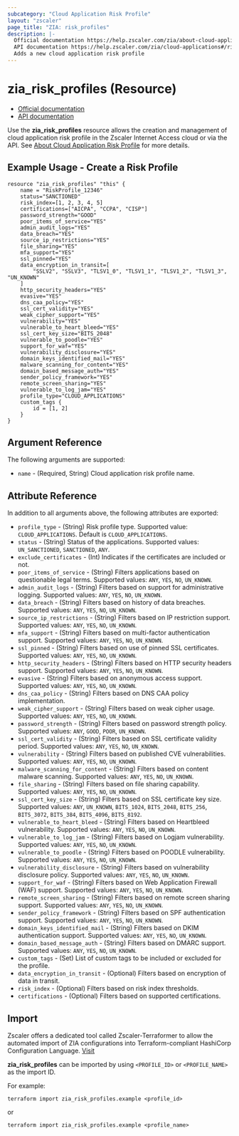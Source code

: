 ```yaml
---
subcategory: "Cloud Application Risk Profile"
layout: "zscaler"
page_title: "ZIA: risk_profiles"
description: |-
  Official documentation https://help.zscaler.com/zia/about-cloud-application-risk-profile
  API documentation https://help.zscaler.com/zia/cloud-applications#/riskProfiles-get
  Adds a new cloud application risk profile
---
```


# zia_risk_profiles (Resource)

* [Official documentation](https://help.zscaler.com/zia/about-cloud-application-risk-profile)
* [API documentation](https://help.zscaler.com/zia/cloud-applications#/riskProfiles-get)

Use the **zia_risk_profiles** resource allows the creation and management of cloud application risk profile in the Zscaler Internet Access cloud or via the API.
See [About Cloud Application Risk Profile](https://help.zscaler.com/zia/about-cloud-application-risk-profile) for more details.

## Example Usage - Create a Risk Profile

```hcl
resource "zia_risk_profiles" "this" {
    name = "RiskProfile_12346"
    status="SANCTIONED"
    risk_index=[1, 2, 3, 4, 5]
    certifications=["AICPA", "CCPA", "CISP"]
    password_strength="GOOD"
    poor_items_of_service="YES"
    admin_audit_logs="YES"
    data_breach="YES"
    source_ip_restrictions="YES"
    file_sharing="YES"
    mfa_support="YES"
    ssl_pinned="YES"
    data_encryption_in_transit=[
        "SSLV2", "SSLV3", "TLSV1_0", "TLSV1_1", "TLSV1_2", "TLSV1_3", "UN_KNOWN"
    ]
    http_security_headers="YES"
    evasive="YES"
    dns_caa_policy="YES"
    ssl_cert_validity="YES"
    weak_cipher_support="YES"
    vulnerability="YES"
    vulnerable_to_heart_bleed="YES"
    ssl_cert_key_size="BITS_2048"
    vulnerable_to_poodle="YES"
    support_for_waf="YES"
    vulnerability_disclosure="YES"
    domain_keys_identified_mail="YES"
    malware_scanning_for_content="YES"
    domain_based_message_auth="YES"
    sender_policy_framework="YES"
    remote_screen_sharing="YES"
    vulnerable_to_log_jam="YES"
    profile_type="CLOUD_APPLICATIONS"
    custom_tags {
        id = [1, 2]
    }
}
```

## Argument Reference

The following arguments are supported:

* `name` - (Required, String) Cloud application risk profile name.

## Attribute Reference

In addition to all arguments above, the following attributes are exported:

* `profile_type` - (String) Risk profile type. Supported value: `CLOUD_APPLICATIONS`. Default is `CLOUD_APPLICATIONS`.
* `status` - (String) Status of the applications. Supported values: `UN_SANCTIONED`, `SANCTIONED`, `ANY`.
* `exclude_certificates` - (Int) Indicates if the certificates are included or not.
* `poor_items_of_service` - (String) Filters applications based on questionable legal terms. Supported values: `ANY`, `YES`, `NO`, `UN_KNOWN`.
* `admin_audit_logs` - (String) Filters based on support for administrative logging. Supported values: `ANY`, `YES`, `NO`, `UN_KNOWN`.
* `data_breach` - (String) Filters based on history of data breaches. Supported values: `ANY`, `YES`, `NO`, `UN_KNOWN`.
* `source_ip_restrictions` - (String) Filters based on IP restriction support. Supported values: `ANY`, `YES`, `NO`, `UN_KNOWN`.
* `mfa_support` - (String) Filters based on multi-factor authentication support. Supported values: `ANY`, `YES`, `NO`, `UN_KNOWN`.
* `ssl_pinned` - (String) Filters based on use of pinned SSL certificates. Supported values: `ANY`, `YES`, `NO`, `UN_KNOWN`.
* `http_security_headers` - (String) Filters based on HTTP security headers support. Supported values: `ANY`, `YES`, `NO`, `UN_KNOWN`.
* `evasive` - (String) Filters based on anonymous access support. Supported values: `ANY`, `YES`, `NO`, `UN_KNOWN`.
* `dns_caa_policy` - (String) Filters based on DNS CAA policy implementation.
* `weak_cipher_support` - (String) Filters based on weak cipher usage. Supported values: `ANY`, `YES`, `NO`, `UN_KNOWN`.
* `password_strength` - (String) Filters based on password strength policy. Supported values: `ANY`, `GOOD`, `POOR`, `UN_KNOWN`.
* `ssl_cert_validity` - (String) Filters based on SSL certificate validity period. Supported values: `ANY`, `YES`, `NO`, `UN_KNOWN`.
* `vulnerability` - (String) Filters based on published CVE vulnerabilities. Supported values: `ANY`, `YES`, `NO`, `UN_KNOWN`.
* `malware_scanning_for_content` - (String) Filters based on content malware scanning. Supported values: `ANY`, `YES`, `NO`, `UN_KNOWN`.
* `file_sharing` - (String) Filters based on file sharing capability. Supported values: `ANY`, `YES`, `NO`, `UN_KNOWN`.
* `ssl_cert_key_size` - (String) Filters based on SSL certificate key size. Supported values: `ANY`, `UN_KNOWN`, `BITS_1024`, `BITS_2048`, `BITS_256`, `BITS_3072`, `BITS_384`, `BITS_4096`, `BITS_8192`.
* `vulnerable_to_heart_bleed` - (String) Filters based on Heartbleed vulnerability. Supported values: `ANY`, `YES`, `NO`, `UN_KNOWN`.
* `vulnerable_to_log_jam` - (String) Filters based on Logjam vulnerability. Supported values: `ANY`, `YES`, `NO`, `UN_KNOWN`.
* `vulnerable_to_poodle` - (String) Filters based on POODLE vulnerability. Supported values: `ANY`, `YES`, `NO`, `UN_KNOWN`.
* `vulnerability_disclosure` - (String) Filters based on vulnerability disclosure policy. Supported values: `ANY`, `YES`, `NO`, `UN_KNOWN`.
* `support_for_waf` - (String) Filters based on Web Application Firewall (WAF) support. Supported values: `ANY`, `YES`, `NO`, `UN_KNOWN`.
* `remote_screen_sharing` - (String) Filters based on remote screen sharing support. Supported values: `ANY`, `YES`, `NO`, `UN_KNOWN`.
* `sender_policy_framework` - (String) Filters based on SPF authentication support. Supported values: `ANY`, `YES`, `NO`, `UN_KNOWN`.
* `domain_keys_identified_mail` - (String) Filters based on DKIM authentication support. Supported values: `ANY`, `YES`, `NO`, `UN_KNOWN`.
* `domain_based_message_auth` - (String) Filters based on DMARC support. Supported values: `ANY`, `YES`, `NO`, `UN_KNOWN`.
* `custom_tags` - (Set) List of custom tags to be included or excluded for the profile.
* `data_encryption_in_transit` - (Optional) Filters based on encryption of data in transit.
* `risk_index` - (Optional) Filters based on risk index thresholds.
* `certifications` - (Optional) Filters based on supported certifications.

## Import

Zscaler offers a dedicated tool called Zscaler-Terraformer to allow the automated import of ZIA configurations into Terraform-compliant HashiCorp Configuration Language.
[Visit](https://github.com/zscaler/zscaler-terraformer)

**zia_risk_profiles** can be imported by using `<PROFILE_ID>` or `<PROFILE_NAME>` as the import ID.

For example:

```shell
terraform import zia_risk_profiles.example <profile_id>
```

or

```shell
terraform import zia_risk_profiles.example <profile_name>
```

